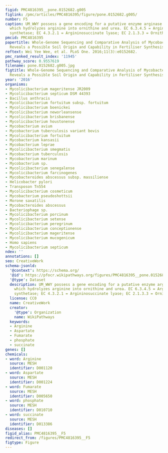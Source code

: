 ```yaml
---
figid: PMC4816395__pone.0152682.g005
figlink: /pmc/articles/PMC4816395/figure/pone.0152682.g005/
number: F5
caption: UM_WWY possess a gene encoding for a putative enzyme arginase (EC 3.5.3.1)
  which hydrolyzes arginine into ornithine and urea. EC 6.3.4.5 = Argininosuccinate
  synthetase; EC 4.3.2.1 = Argininosuccinate lyase; EC 2.1.3.3 = Ornithine transcarbamoylase.
pmcid: PMC4816395
papertitle: Whole-Genome Sequencing and Comparative Analysis of Mycobacterium brisbanense
  Reveals a Possible Soil Origin and Capability in Fertiliser Synthesis.
reftext: Wei Yee Wee, et al. PLoS One. 2016;11(3):e0152682.
pmc_ranked_result_index: '11945'
pathway_score: 0.9557619
filename: pone.0152682.g005.jpg
figtitle: Whole-Genome Sequencing and Comparative Analysis of Mycobacterium brisbanense
  Reveals a Possible Soil Origin and Capability in Fertiliser Synthesis
year: '2016'
organisms:
- Mycolicibacterium mageritense JR2009
- Mycolicibacterium septicum DSM 44393
- Bacillus anthracis
- Mycolicibacterium fortuitum subsp. fortuitum
- Mycolicibacterium boenickei
- Mycolicibacterium neworleansense
- Mycolicibacterium brisbanense
- Mycolicibacterium houstonense
- Mycobacterium avium
- Mycobacterium tuberculosis variant bovis
- Mycolicibacterium fortuitum
- Mycobacterium kansasii
- Mycobacterium leprae
- Mycolicibacterium smegmatis
- Mycobacterium tuberculosis
- Mycobacterium marinum
- Mycobacterium sp.
- Mycolicibacterium senegalense
- Mycolicibacterium farcinogenes
- Mycobacteroides abscessus subsp. massiliense
- Helicobacter pylori
- Transposon Tn554
- Mycolicibacterium cosmeticum
- Mycobacterium pseudoshottsii
- Morone saxatilis
- Mycobacteroides abscessus
- Bacteriophage sp.
- Mycolicibacterium porcinum
- Mycolicibacterium setense
- Mycolicibacterium peregrinum
- Mycolicibacterium conceptionense
- Mycolicibacterium mageritense
- Mycolicibacterium mucogenicum
- Homo sapiens
- Mycolicibacterium septicum
ndex: ''
annotations: []
seo: CreativeWork
schema-jsonld:
  '@context': https://schema.org/
  '@id': https://pfocr.wikipathways.org/figures/PMC4816395__pone.0152682.g005.html
  '@type': Dataset
  description: UM_WWY possess a gene encoding for a putative enzyme arginase (EC 3.5.3.1)
    which hydrolyzes arginine into ornithine and urea. EC 6.3.4.5 = Argininosuccinate
    synthetase; EC 4.3.2.1 = Argininosuccinate lyase; EC 2.1.3.3 = Ornithine transcarbamoylase.
  license: CC0
  name: CreativeWork
  creator:
    '@type': Organization
    name: WikiPathways
  keywords:
  - Arginine
  - Aspartate
  - Fumarate
  - phosphate
  - succinate
genes: []
chemicals:
- word: Arginine
  source: MESH
  identifier: D001120
- word: Aspartate
  source: MESH
  identifier: D001224
- word: Fumarate
  source: MESH
  identifier: D005650
- word: phosphate
  source: MESH
  identifier: D010710
- word: succinate
  source: MESH
  identifier: D013386
diseases: []
figid_alias: PMC4816395__F5
redirect_from: /figures/PMC4816395__F5
figtype: Figure
---
```

